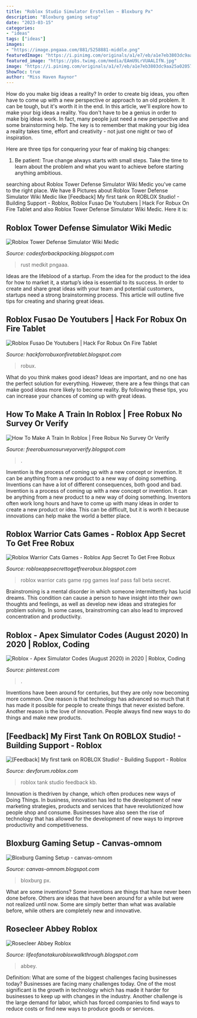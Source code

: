 ```yaml
---
title: "Roblox Studio Simulator Erstellen ~ Bloxburg Px"
description: "Bloxburg gaming setup"
date: "2023-03-15"
categories:
- "ideas"
tags: ["ideas"]
images:
- "https://image.pngaaa.com/881/5258881-middle.png"
featuredImage: "https://i.pinimg.com/originals/a1/e7/eb/a1e7eb3803dc9aa25a020570bb598d8c.jpg"
featured_image: "https://pbs.twimg.com/media/EAmU9LrVUAALIfN.jpg"
image: "https://i.pinimg.com/originals/a1/e7/eb/a1e7eb3803dc9aa25a020570bb598d8c.jpg"
ShowToc: true
author: "Miss Haven Raynor"
---
```



How do you make big ideas a reality?
In order to create big ideas, you often have to come up with a new perspective or approach to an old problem. It can be tough, but it's worth it in the end. In this article, we'll explore how to make your big ideas a reality.
You don't have to be a genius in order to make big ideas work. In fact, many people just need a new perspective and some brainstorming help. The key is to remember that making your big idea a reality takes time, effort and creativity - not just one night or two of inspiration.

Here are three tips for conquering your fear of making big changes: 
1) Be patient: True change always starts with small steps. Take the time to learn about the problem and what you want to achieve before starting anything ambitious.

	

		
searching about Roblox Tower Defense Simulator Wiki Medic you've came to the right place. We have 8 Pictures about Roblox Tower Defense Simulator Wiki Medic like [Feedback] My first tank on ROBLOX Studio! - Building Support - Roblox, Roblox Fusao De Youtubers | Hack For Robux On Fire Tablet and also Roblox Tower Defense Simulator Wiki Medic. Here it is:
		
    
## Roblox Tower Defense Simulator Wiki Medic

<img loading=lazy src="https://image.pngaaa.com/881/5258881-middle.png" onerror="this.onerror=null;this.src='https://tse4.mm.bing.net/th?id=OIP.RNmLgQjRD2-uC8SoEHG2TgHaDT&amp;pid=15.1';" alt="Roblox Tower Defense Simulator Wiki Medic">

_Source: codesforbackpacking.blogspot.com_

>rust medkit pngaaa. 

	

Ideas are the lifeblood of a startup. From the idea for the product to the idea for how to market it, a startup’s idea is essential to its success. In order to create and share great ideas with your team and potential customers, startups need a strong brainstorming process. This article will outline five tips for creating and sharing great ideas.

    
## Roblox Fusao De Youtubers | Hack For Robux On Fire Tablet

<img loading=lazy src="https://lh5.googleusercontent.com/proxy/hPo3siCFPZxPt17sQHtUjkaLCFdpV1MoSp5pc-xOKVTX67aExPdRsDUV7XYodAeL6JJwhAk5qVxOZQnoUDdK1_ij1k2Lo-tj=w1200-h630-pd" onerror="this.onerror=null;this.src='https://tse4.mm.bing.net/th?id=OIP.oZF323D3g1KcTkMxTyLxOwHaD4&amp;pid=15.1';" alt="Roblox Fusao De Youtubers | Hack For Robux On Fire Tablet">

_Source: hackforrobuxonfiretablet.blogspot.com_

>robux. 

	

What do you think makes good ideas?
Ideas are important, and no one has the perfect solution for everything. However, there are a few things that can make good ideas more likely to become reality. By following these tips, you can increase your chances of coming up with great ideas.

    
## How To Make A Train In Roblox | Free Robux No Survey Or Verify

<img loading=lazy src="https://lh6.googleusercontent.com/proxy/XgPlLpEMzSdLfizqVSPOkSCYRSaajB206brImV_ZCfnNO6qDVp3vMZZSYgD9hEDgfQCKodoSUyf7uvsU62hkXkbXnf_C8OKY3gnepiAjcR1FZg9EWgsP8X-MWyyhsa8=w1200-h630-p-k-no-nu" onerror="this.onerror=null;this.src='https://tse3.mm.bing.net/th?id=OIP.S5d7hhOYJI8jwBs102ybZQHaEN&amp;pid=15.1';" alt="How To Make A Train In Roblox | Free Robux No Survey Or Verify">

_Source: freerobuxnosurveyorverify.blogspot.com_

>. 

	

Invention is the process of coming up with a new concept or invention. It can be anything from a new product to a new way of doing something. Inventions can have a lot of different consequences, both good and bad.
Invention is a process of coming up with a new concept or invention. It can be anything from a new product to a new way of doing something. Inventors often work long hours and have to come up with many ideas in order to create a new product or idea. This can be difficult, but it is worth it because innovations can help make the world a better place.

    
## Roblox Warrior Cats Games - Roblox App Secret To Get Free Robux

<img loading=lazy src="https://lh3.googleusercontent.com/proxy/75o4_tI06EFp3DXXHcO8Z6aZF7Vb4mrt5lo0F552PJ56K9o7xTrmrGFAmlXRIQJR8rxrW-FlxSN37MOPw3-6D4pb37RND3Lp73DdCTFkxIY_WU5FpE4QUDncNB6b0vwmuFgWsnI4VPHNiw=s0-d" onerror="this.onerror=null;this.src='https://tse1.mm.bing.net/th?id=OIP._WorzpCK6uYamlgYSY0VTAHaEK&amp;pid=15.1';" alt="Roblox Warrior Cats Games - Roblox App Secret To Get Free Robux">

_Source: robloxappsecrettogetfreerobux.blogspot.com_

>roblox warrior cats game rpg games leaf pass fall beta secret. 

	

Brainstroming is a mental disorder in which someone intermittently has lucid dreams. This condition can cause a person to have insight into their own thoughts and feelings, as well as develop new ideas and strategies for problem solving. In some cases, brainstroming can also lead to improved concentration and productivity.

    
## Roblox - Apex Simulator Codes (August 2020) In 2020 | Roblox, Coding

<img loading=lazy src="https://i.pinimg.com/originals/a1/e7/eb/a1e7eb3803dc9aa25a020570bb598d8c.jpg" onerror="this.onerror=null;this.src='https://tse3.mm.bing.net/th?id=OIP.65KCPKgKdZkllC4PihTmXgHaD9&amp;pid=15.1';" alt="Roblox - Apex Simulator Codes (August 2020) in 2020 | Roblox, Coding">

_Source: pinterest.com_

>. 

	

Inventions have been around for centuries, but they are only now becoming more common. One reason is that technology has advanced so much that it has made it possible for people to create things that never existed before. Another reason is the love of innovation. People always find new ways to do things and make new products.

    
## [Feedback] My First Tank On ROBLOX Studio! - Building Support - Roblox

<img loading=lazy src="https://doy2mn9upadnk.cloudfront.net/uploads/default/optimized/4X/3/b/6/3b6af5bdd97ce8c20daf8ac4e37d1a0d74a073ab_2_690x393.png" onerror="this.onerror=null;this.src='https://tse2.mm.bing.net/th?id=OIP.-d7wloPMRpnIzOkiUu6IiAHaEN&amp;pid=15.1';" alt="[Feedback] My first tank on ROBLOX Studio! - Building Support - Roblox">

_Source: devforum.roblox.com_

>roblox tank studio feedback kb. 

	

Innovation is thedriven by change, which often produces new ways of Doing Things. In business, innovation has led to the development of new marketing strategies, products and services that have revolutionized how people shop and consume. Businesses have also seen the rise of technology that has allowed for the development of new ways to improve productivity and competitiveness.

    
## Bloxburg Gaming Setup - Canvas-omnom

<img loading=lazy src="https://i.pinimg.com/736x/de/a5/49/dea5498dc7498acdfbff8d434028866e.jpg" onerror="this.onerror=null;this.src='https://tse4.mm.bing.net/th?id=OIP.obd5zUs3SVygpOPbPhuuTgHaFG&amp;pid=15.1';" alt="Bloxburg Gaming Setup - canvas-omnom">

_Source: canvas-omnom.blogspot.com_

>bloxburg px. 

	

What are some inventions?
Some inventions are things that have never been done before. Others are ideas that have been around for a while but were not realized until now. Some are simply better than what was available before, while others are completely new and innovative.

    
## Rosecleer Abbey Roblox

<img loading=lazy src="https://pbs.twimg.com/media/EAmU9LrVUAALIfN.jpg" onerror="this.onerror=null;this.src='https://tse2.mm.bing.net/th?id=OIP.4NChy4NdiIbFfPyRAO43TQHaDq&amp;pid=15.1';" alt="Rosecleer Abbey Roblox">

_Source: lifeofanotakurobloxwalkthrough.blogspot.com_

>abbey. 

	

Definition: What are some of the biggest challenges facing businesses today?
Businesses are facing many challenges today. One of the most significant is the growth in technology which has made it harder for businesses to keep up with changes in the industry. Another challenge is the large demand for labor, which has forced companies to find ways to reduce costs or find new ways to produce goods or services.

